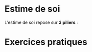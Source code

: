 # Estime de soi

L'estime de soi repose sur **3 piliers** :

<object class="schema" type="image/svg+xml" data="{{ ASSET psycho/estime1.svg }}"></object>

# Exercices pratiques

<object class="schema" type="image/svg+xml" data="{{ ASSET psycho/estime2.svg }}"></object>

